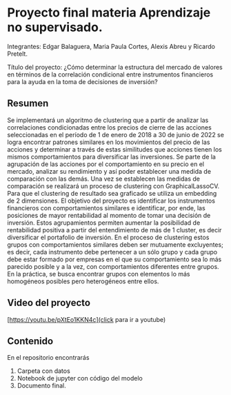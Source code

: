 # Proyecto final materia Aprendizaje no supervisado.

Integrantes: Edgar Balaguera, Maria Paula Cortes, Alexis Abreu y Ricardo Pretelt.

Título del proyecto: ¿Cómo determinar la estructura del mercado de valores en términos de la correlación condicional entre instrumentos financieros para la ayuda en la toma de decisiones de inversión?

## Resumen
Se implementará un algoritmo de clustering que a partir de analizar las correlaciones condicionadas entre los precios de cierre de las acciones seleccionadas en el período de 1 de enero de 2018 a 30 de junio de 2022 se logra encontrar patrones similares en los movimientos del precio de las acciones y determinar a través de estas similitudes que acciones tienen los mismos comportamientos para diversificar las inversiones.
Se parte de la agrupación de las acciones por el comportamiento en su precio en el mercado, analizar su rendimiento y así poder establecer una medida de comparación con las demás. Una vez se establecen las medidas de comparación se realizará un proceso de clustering con GraphicalLassoCV. Para que el clustering de resultado sea graficado se utiliza un embedding de 2 dimensiones. 
El objetivo del proyecto es identificar los instrumentos financieros con comportamientos similares e identificar, por ende, las posiciones de mayor rentabilidad al momento de tomar una decisión de inversión. Estos agrupamientos permiten aumentar la posibilidad de rentabilidad positiva a partir del entendimiento de más de 1 cluster, es decir diversificar el portafolio de inversión.
En el proceso de clustering estos grupos con comportamientos similares deben ser mutuamente excluyentes; es decir, cada instrumento debe pertenecer a un sólo grupo y cada grupo debe estar formado por empresas en el que su comportamiento sea lo más parecido posible y a la vez, con comportamientos diferentes entre grupos. En la práctica, se busca encontrar grupos con elementos lo más homogéneos posibles pero heterogéneos entre ellos.

## Video del proyecto
[https://youtu.be/pXtEo1KKN4c](click para ir a youtube)

## Contenido
En el repositorio encontrarás
1. Carpeta con datos
2. Notebook de jupyter con código del modelo
3. Documento final.

